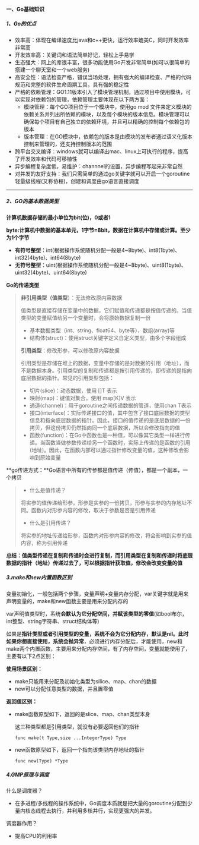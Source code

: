 #### 一、Go基础知识

##### **1、Go的优点**

- 效率高：体现在编译速度比java和c++更快，运行效率媲美C，同时开发效率非常高
- 开发效率高：关键词和语法简单好记，轻松上手易学
- 生态强大：网上的库很丰富，很多功能使用Go开发非常简单(如可以很简单的搭建一个聊天室和一个web服务)
- 高安全性：语法检查严格，错误当场处理，拥有强大的编译检查、严格的代码规范和完整的软件生命周期工具，具有强的稳定性
- 严格的依赖管理：GO1.11版本引入了模块管理机制，通过项目中使用模块，可以实现对依赖包的管理，依赖管理主要体现在以下两方面：
  - 模块管理：每个GO项目位于一个模块中，使用go mod 文件来定义模块的依赖关系并列出所依赖的模块，以及每个模块的版本信息。模块管理可以确保每个项目有自己独立的依赖环境，并且可以精确的控制每个依赖包的版本
  - 版本管理：在GO模块中，依赖包的版本是由模块的发布者通过语义化版本控制来管理的，还支持控制版本的范围
- 跨平台交叉编译：windows就可以编译出mac、linux上可执行的程序，提高了开发效率和代码可移植性
- 异步编程复杂度低，易维护：channnel的设置，异步编程写起来非常自然
- 对并发的友好支持：我们只需简单的通过go关键字就可以开启一个goroutine轻量级线程(又称协程)，创建和调度由go语言直接调度

****

##### **2、GO的基本数据类型**

**计算机数据存储的最小单位为bit(位)，0或者1**

**byte:计算机中数据的基本单元，1字节=8bit，数据在计算机中存储或计算。至少为1个字节**

- **有符号整型**：int(根据操作系统随机分配一般是4~8byte)、int8(1byte)、int32(4byte)、int64(8byte)
- **无符号整型**：uint(根据操作系统随机分配一般是4~8byte)、uint8(1byte)、uint32(4byte)、uint64(8byte)

**Go的传递类型**

> **非引用类型（值类型**）：无法修改原内容数据
>
> 值类型是直接存储在变量中的数据，它们赋值和传递都是按值传递的。当值类型的变量赋值给另一个变量时，会将原始数据复制一份
>
> - 基本数据类型（int、string、float64、byte等）、数组(array)等
> - 结构体(struct)：使用struct关键字定义自定义类型，由多个字段组成
>
> **引用类型**：修改形参，可以修改原内容数据
>
> 引用类型是存储在堆上的数据，变量中存储的是对数据的引用（地址），而不是数据本身。引用类型的复制和传递都是按引用传递的，即传递的是指向底层数据的指针。常见的引用类型包括：
>
> - 切片(slice)：动态数据，使用 []T 表示
> - 映射(map)：键值对集合，使用 map[K]V 表示
> - 通道(channel)：用于goroutine之间传递数据的管道，使用chan T表示
> - 接口(interface)：实际传递接口的值，其中包含了接口底层数据的类型信息和指向底层数据的指针。因此，接口的值传递的是底层数据的一份拷贝，但这份拷贝仍然指向同一个底层数据，所以会修改指向的值
> - 函数(function)：在Go中函数也是一种值，可以像其它类型一样进行传递。当函数当做参数传递给另一个函数时，实际上传递的是函数的引用(地址)。因此，在函数内部可以通过指针修改变量的值，这种修改会影响到原始变量

**go传递方式：**Go语言中所有的传参都是值传递（传值），都是一个副本，一个拷贝

>- 什么是值传递？
>
>  将实参的值传递给形参，形参是实参的一份拷贝，形参与实参的内存地址不同。函数内对形参内容的修改，取决于参数是否是引用传递
>
>- 什么是引用传递？
>
>  将实参的地址传递给形参，函数内对形参内容的修改，将会影响到实参的值内容，称为引用传递

**总结：值类型传递在复制和传递时会进行复制，而引用类型在复制和传递时将底层数据的指针（地址）传递过去了，可以根据指针获取值，修改会改变变量的值**

##### **3.make和new内置函数区别**

变量初始化，一般包括两个步骤，变量声明+变量内存分配，var关键字就是用来声明变量的，make和new函数主要是用来分配内存的

var声明值类型时，系统**会默认为它分配空间，并赋该类型的零值**(如bool布尔，int整型、string字符串、struct结构体等)

如果是**指针类型或者引用类型的变量，系统不会为它分配内存，默认是nil。此时如果你想直接使用，系统会抛异常**，必须进行内存分配后，才能使用，new和make两个内置函数，主要用来分配内存空间，有了内存空间，变量就能使用了，主要有以下2点区别：

**使用场景区别：**

- make只能用来分配及初始化类型为silice、map、chan的数据
- new可以分配任意类型的数据，并且置零值

**返回值区别：**

- make函数原型如下，返回的是slice、map、chan类型本身

  这三种类型都是引用类型，就没有必要返回他们的指针

  ```
  func make(t Type,size ...IntegerType) Type
  ```

- new函数原型如下，返回一个指向该类型内存地址的指针

  ```
  func new(Type) *Type
  ```

  

##### **4.GMP原理与调度**

什么是调度器？

- 在多进程/多线程的操作系统中，Go调度本质就是把大量的goroutine分配到少量内核态线程去执行，并利用多核并行，实现更强大的并发。

调度器作用？

- 提高CPU的利用率

